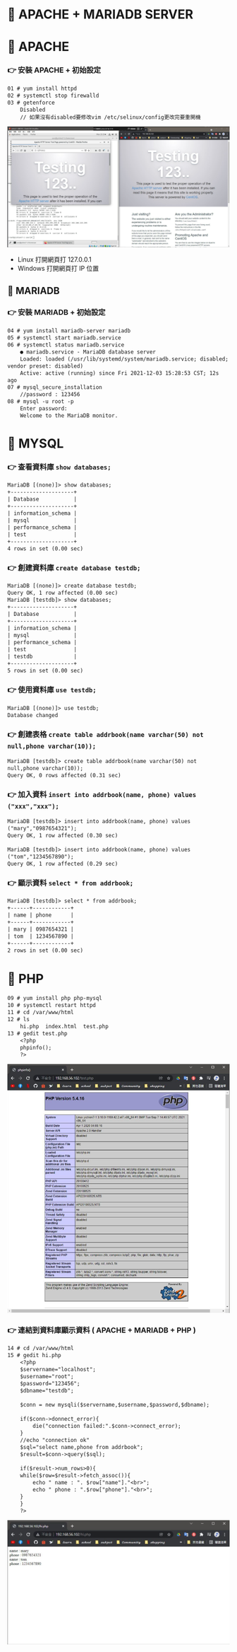 # 📝 APACHE + MARIADB SERVER 
# 📖 APACHE
### 👉 安裝 APACHE + 初始設定
```
01 # yum install httpd
02 # systemctl stop firewalld
03 # getenforce
    Disabled
    // 如果沒有disabled要修改vim /etc/selinux/config更改完要重開機
```
![apache.JPG](pic/apache.png)
* Linux 打開網頁打 127.0.0.1
* Windows 打開網頁打 IP 位置
## 📖 MARIADB
### 👉 安裝 MARIADB + 初始設定
```
04 # yum install mariadb-server mariadb
05 # systemctl start mariadb.service
06 # systemctl status mariadb.service
    ● mariadb.service - MariaDB database server
    Loaded: loaded (/usr/lib/systemd/system/mariadb.service; disabled; vendor preset: disabled)
    Active: active (running) since Fri 2021-12-03 15:28:53 CST; 12s ago
07 # mysql_secure_installation
    //password : 123456
08 # mysql -u root -p
    Enter password: 
    Welcome to the MariaDB monitor.
```
# 📖 MYSQL
### 👉 查看資料庫 `show databases;`
```
MariaDB [(none)]> show databases;
+--------------------+
| Database           |
+--------------------+
| information_schema |
| mysql              |
| performance_schema |
| test               |
+--------------------+
4 rows in set (0.00 sec)
```
### 👉 創建資料庫 `create database testdb;`

```
MariaDB [(none)]> create database testdb;
Query OK, 1 row affected (0.00 sec)
MariaDB [testdb]> show databases;
+--------------------+
| Database           |
+--------------------+
| information_schema |
| mysql              |
| performance_schema |
| test               |
| testdb             |
+--------------------+
5 rows in set (0.00 sec)
```
### 👉 使用資料庫 `use testdb;`
```
MariaDB [(none)]> use testdb;
Database changed
```

### 👉 創建表格 `create table addrbook(name varchar(50) not null,phone varchar(10));`
```
MariaDB [testdb]> create table addrbook(name varchar(50) not null,phone varchar(10));
Query OK, 0 rows affected (0.31 sec)
```

### 👉 加入資料 `insert into addrbook(name, phone) values ("xxx","xxx");`
```
MariaDB [testdb]> insert into addrbook(name, phone) values ("mary","0987654321");
Query OK, 1 row affected (0.30 sec)

MariaDB [testdb]> insert into addrbook(name, phone) values ("tom","1234567890");
Query OK, 1 row affected (0.29 sec)
```

### 👉 顯示資料 `select * from addrbook;`
```
MariaDB [testdb]> select * from addrbook;
+------+------------+
| name | phone      |
+------+------------+
| mary | 0987654321 |
| tom  | 1234567890 |
+------+------------+
2 rows in set (0.00 sec)
```

# 📖 PHP

```
09 # yum install php php-mysql
10 # systemctl restart httpd
11 # cd /var/www/html
12 # ls
    hi.php  index.html  test.php
13 # gedit test.php 
    <?php
    phpinfo();
    ?>
```
![php.JPG](pic/php.png)

### 👉 連結到資料庫顯示資料 ( APACHE + MARIADB + PHP )
```
14 # cd /var/www/html
15 # gedit hi.php 
    <?php
    $servername="localhost";
    $username="root";
    $password="123456";
    $dbname="testdb";

    $conn = new mysqli($servername,$username,$password,$dbname);

    if($conn->donnect_error){
        die("connection failed:".$conn->connect_error);
    }
    //echo "connection ok"
    $sql="select name,phone from addrbook";
    $result=$conn->query($sql);

    if($result->num_rows>0){
    while($row=$result->fetch_assoc()){
        echo " name : ". $row["name"]."<br>";
        echo " phone : ".$row["phone"]."<br>";
    }
    }
    ?>
```
![hiphp.JPG](pic/mariadb%2Bphp.png)
